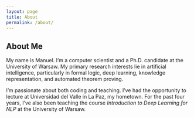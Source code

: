 ```yaml
---
layout: page
title: About
permalink: /about/
---
```


## About Me

My name is Manuel. I’m a computer scientist and a Ph.D. candidate at the University of Warsaw. My primary research interests lie in artificial intelligence, particularly in formal logic, deep learning, knowledge representation, and automated theorem proving.

I’m passionate about both coding and teaching. I’ve had the opportunity to lecture at Universidad del Valle in La Paz, my hometown. For the past four years, I’ve also been teaching the course *Introduction to Deep Learning for NLP* at the University of Warsaw.

